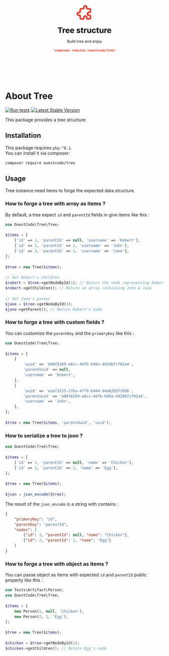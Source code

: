 <p align="center">
  <img src="/art/banner.png" alt="Tree Logo">
</p>

# About Tree

[![Run tests](https://github.com/ouest-code/tree/actions/workflows/run_tests.yml/badge.svg)](https://github.com/ouest-code/tree/actions/workflows/run_tests.yml)
[![Latest Stable Version](https://poser.pugx.org/ouest-code/tree/v/stable)](https://packagist.org/packages/ouest-code/tree)

This package provides a tree structure.  

## Installation

This package requires `php:^8.1`.  
You can install it via composer:

```bash
composer require ouestcode/tree
```

## Usage
Tree instance need items to forge the expected data structure.

### How to forge a tree with array as items ?
By default, a tree expect `id` and `parentId` fields in give items like this :

```php
use OuestCode\Tree\Tree;

$items = [
    ['id' => 1, 'parentId' => null, 'username' => 'Robert'],
    ['id' => 2, 'parentId' => 1, 'username' => 'John'],
    ['id' => 3, 'parentId' => 1, 'username' => 'Jane'],
];

$tree = new Tree($items);

// Get Robert's children
$robert = $tree->getNodeById(1); // Return the node representing Robert
$robert->getChildren(); // Return an array containing John & Jane

// Get Jane's parent
$jane = $tree->getNodeById(3);
$jane->getParent(); // Return Robert's node
```

### How to forge a tree with custom fields ?
You can customize the `parentKey` and the `primaryKey` like this :

```php
use OuestCode\Tree\Tree;

$items = [
    [
        'uuid' => 'b08f82b9-e8cc-44fb-b99a-4929bfcf02a4', 
        'parentUuid' => null, 
        'username' => 'Robert',
    ],
    [
        'uuid' => 'eaaf3215-17ba-4779-b444-d4a8203f1096', 
        'parentUuid' => 'b08f82b9-e8cc-44fb-b99a-4929bfcf02a4', 
        'username' => 'John',
    ],
];

$tree = new Tree($items, 'parentUuid', 'uuid');
```

### How to serialize a tree to json ?

```php
use OuestCode\Tree\Tree;

$items = [
    ['id' => 1, 'parentId' => null, 'name' => 'Chicken'],
    ['id' => 2, 'parentId' => 1, 'name' => 'Egg'],
];

$tree = new Tree($items);

$json = json_encode($tree);
```

The result of the `json_encode` is a string with contains :

```json
{
    "primaryKey": "id",
    "parentKey": "parentId",
    "nodes": [
        {"id": 1, "parentId": null, "name": "Chicken"},
        {"id": 2, "parentId": 1, "name": "Egg"}
    ]
}
```

### How to forge a tree with object as items ?
You can passe object as items with expected `id` and `parentId` public property like this :

```php
use Tests\Artifact\Person;
use OuestCode\Tree\Tree;

$items = [
    new Person(1, null, 'Chicken'),
    new Person(2, 1, 'Egg'),
];

$tree = new Tree($items);

$chicken = $tree->getNodeById(1);
$chicken->getChildren(); // Return Egg's node
```
